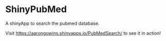 # ShinyPubMed

A shinyApp to search the pubmed database.

Visit  https://aarongowins.shinyapps.io/PubMedSearch/ to see it in action!
